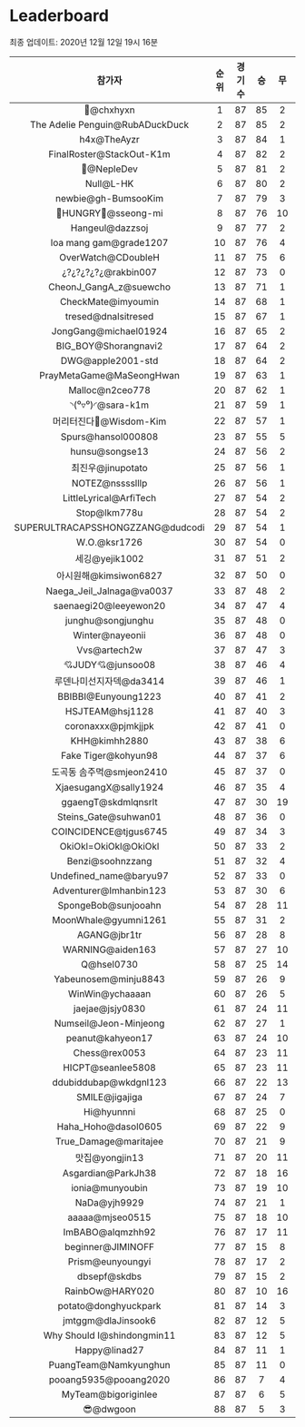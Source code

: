 # Leaderboard
최종 업데이트: 2020년 12월 12일 19시 16분




| 참가자 | 순위 | 경기수 | 승 | 무 | 패 | 승점 |
|:---:|:---:|:---:|:---:|:---:|:---:|:---:|
| 👑@chxhyxn | 1 | 87 | 85 | 2 | 0 | 257 |
| The Adelie Penguin@RubADuckDuck | 2 | 87 | 85 | 2 | 0 | 257 |
| h4x@TheAyzr | 3 | 87 | 84 | 1 | 2 | 253 |
| FinalRoster@StackOut-K1m | 4 | 87 | 82 | 2 | 3 | 248 |
| 🥈@NepleDev | 5 | 87 | 81 | 2 | 4 | 245 |
| Null@L-HK | 6 | 87 | 80 | 2 | 5 | 242 |
| newbie@gh-BumsooKim | 7 | 87 | 79 | 3 | 5 | 240 |
| 🍗HUNGRY🍗@sseong-mi | 8 | 87 | 76 | 10 | 1 | 238 |
| Hangeul@dazzsoj | 9 | 87 | 77 | 2 | 8 | 233 |
| loa mang gam@grade1207 | 10 | 87 | 76 | 4 | 7 | 232 |
| OverWatch@CDoubleH | 11 | 87 | 75 | 6 | 6 | 231 |
| ¿?¿?¿?¿?¿@rakbin007 | 12 | 87 | 73 | 0 | 14 | 219 |
| CheonJ_GangA_z@suewcho | 13 | 87 | 71 | 1 | 15 | 214 |
| CheckMate@imyoumin | 14 | 87 | 68 | 1 | 18 | 205 |
| tresed@dnalsitresed | 15 | 87 | 67 | 1 | 19 | 202 |
| JongGang@michael01924 | 16 | 87 | 65 | 2 | 20 | 197 |
| BIG_BOY@Shorangnavi2 | 17 | 87 | 64 | 2 | 21 | 194 |
| DWG@apple2001-std | 18 | 87 | 64 | 2 | 21 | 194 |
| PrayMetaGame@MaSeongHwan | 19 | 87 | 63 | 1 | 23 | 190 |
| Malloc@n2ceo778 | 20 | 87 | 62 | 1 | 24 | 187 |
| ◝(⁰▿⁰)◜@sara-k1m | 21 | 87 | 59 | 1 | 27 | 178 |
| 머리터진다🤯@Wisdom-Kim | 22 | 87 | 57 | 1 | 29 | 172 |
| Spurs@hansol000808 | 23 | 87 | 55 | 5 | 27 | 170 |
| hunsu@songse13 | 24 | 87 | 56 | 2 | 29 | 170 |
| 최진우@jinupotato | 25 | 87 | 56 | 1 | 30 | 169 |
| NOTEZ@nsssslllp | 26 | 87 | 56 | 1 | 30 | 169 |
| LittleLyrical@ArfiTech | 27 | 87 | 54 | 2 | 31 | 164 |
| Stop@lkm778u | 28 | 87 | 54 | 2 | 31 | 164 |
| SUPERULTRACAPSSHONGZZANG@dudcodi | 29 | 87 | 54 | 1 | 32 | 163 |
| W.O.@ksr1726 | 30 | 87 | 54 | 0 | 33 | 162 |
| 세깅@yejik1002 | 31 | 87 | 51 | 2 | 34 | 155 |
| 아시원해@kimsiwon6827 | 32 | 87 | 50 | 0 | 37 | 150 |
| Naega_Jeil_Jalnaga@va0037 | 33 | 87 | 48 | 2 | 37 | 146 |
| saenaegi20@leeyewon20 | 34 | 87 | 47 | 4 | 36 | 145 |
| junghu@songjunghu | 35 | 87 | 48 | 0 | 39 | 144 |
| Winter@nayeonii | 36 | 87 | 48 | 0 | 39 | 144 |
| Vvs@artech2w | 37 | 87 | 47 | 3 | 37 | 144 |
| 💘JUDY💘@junsoo08 | 38 | 87 | 46 | 4 | 37 | 142 |
| 루덴나미선지자덱@da3414 | 39 | 87 | 46 | 1 | 40 | 139 |
| BBIBBI@Eunyoung1223 | 40 | 87 | 41 | 2 | 44 | 125 |
| HSJTEAM@hsj1128 | 41 | 87 | 40 | 3 | 44 | 123 |
| coronaxxx@pjmkjjpk | 42 | 87 | 41 | 0 | 46 | 123 |
| KHH@kimhh2880 | 43 | 87 | 38 | 6 | 43 | 120 |
| Fake Tiger@kohyun98 | 44 | 87 | 37 | 6 | 44 | 117 |
| 도곡동 솜주먹@smjeon2410 | 45 | 87 | 37 | 0 | 50 | 111 |
| XjaesugangX@sally1924 | 46 | 87 | 35 | 4 | 48 | 109 |
| ggaengT@skdmlqnsrlt | 47 | 87 | 30 | 19 | 38 | 109 |
| Steins_Gate@suhwan01 | 48 | 87 | 36 | 0 | 51 | 108 |
| COINCIDENCE@tjgus6745 | 49 | 87 | 34 | 3 | 50 | 105 |
| OkiOkl=OkiOkl@OkiOkl | 50 | 87 | 33 | 2 | 52 | 101 |
| Benzi@soohnzzang | 51 | 87 | 32 | 4 | 51 | 100 |
| Undefined_name@baryu97 | 52 | 87 | 33 | 0 | 54 | 99 |
| Adventurer@Imhanbin123 | 53 | 87 | 30 | 6 | 51 | 96 |
| SpongeBob@sunjooahn | 54 | 87 | 28 | 11 | 48 | 95 |
| MoonWhale@gyumni1261 | 55 | 87 | 31 | 2 | 54 | 95 |
| AGANG@jbr1tr | 56 | 87 | 28 | 8 | 51 | 92 |
| WARNING@aiden163 | 57 | 87 | 27 | 10 | 50 | 91 |
| Q@hsel0730 | 58 | 87 | 25 | 14 | 48 | 89 |
| Yabeunosem@minju8843 | 59 | 87 | 26 | 9 | 52 | 87 |
| WinWin@ychaaaan | 60 | 87 | 26 | 5 | 56 | 83 |
| jaejae@jsjy0830 | 61 | 87 | 24 | 11 | 52 | 83 |
| Numseil@Jeon-Minjeong | 62 | 87 | 27 | 1 | 59 | 82 |
| peanut@kahyeon17 | 63 | 87 | 24 | 10 | 53 | 82 |
| Chess@rex0053 | 64 | 87 | 23 | 11 | 53 | 80 |
| HICPT@seanlee5808 | 65 | 87 | 23 | 11 | 53 | 80 |
| ddubiddubap@wkdgnl123 | 66 | 87 | 22 | 13 | 52 | 79 |
| SMILE@jigajiga | 67 | 87 | 24 | 7 | 56 | 79 |
| Hi@hyunnni | 68 | 87 | 25 | 0 | 62 | 75 |
| Haha_Hoho@dasol0605 | 69 | 87 | 22 | 9 | 56 | 75 |
| True_Damage@maritajee | 70 | 87 | 21 | 9 | 57 | 72 |
| 맛집@yongjin13 | 71 | 87 | 20 | 11 | 56 | 71 |
| Asgardian@ParkJh38 | 72 | 87 | 18 | 16 | 53 | 70 |
| ionia@munyoubin | 73 | 87 | 19 | 10 | 58 | 67 |
| NaDa@yjh9929 | 74 | 87 | 21 | 1 | 65 | 64 |
| aaaaa@mjseo0515 | 75 | 87 | 18 | 10 | 59 | 64 |
| ImBABO@alqmzhh92 | 76 | 87 | 17 | 11 | 59 | 62 |
| beginner@JIMINOFF | 77 | 87 | 15 | 8 | 64 | 53 |
| Prism@eunyoungyi | 78 | 87 | 17 | 2 | 68 | 53 |
| dbsepf@skdbs | 79 | 87 | 15 | 2 | 70 | 47 |
| RainbOw@HARY020 | 80 | 87 | 10 | 16 | 61 | 46 |
| potato@donghyuckpark | 81 | 87 | 14 | 3 | 70 | 45 |
| jmtggm@dlaJinsook6 | 82 | 87 | 12 | 5 | 70 | 41 |
| Why Should I@shindongmin11 | 83 | 87 | 12 | 5 | 70 | 41 |
| Happy@linad27 | 84 | 87 | 11 | 1 | 75 | 34 |
| PuangTeam@Namkyunghun | 85 | 87 | 11 | 0 | 76 | 33 |
| pooang5935@pooang2020 | 86 | 87 | 7 | 4 | 76 | 25 |
| MyTeam@bigoriginlee | 87 | 87 | 6 | 5 | 76 | 23 |
| 😎@dwgoon | 88 | 87 | 5 | 3 | 79 | 18 |